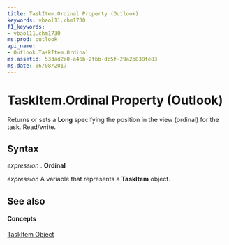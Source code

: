 ```yaml
---
title: TaskItem.Ordinal Property (Outlook)
keywords: vbaol11.chm1730
f1_keywords:
- vbaol11.chm1730
ms.prod: outlook
api_name:
- Outlook.TaskItem.Ordinal
ms.assetid: 533ad2a0-a46b-2fbb-dc5f-29a2b838fe83
ms.date: 06/08/2017
---
```



# TaskItem.Ordinal Property (Outlook)

Returns or sets a  **Long** specifying the position in the view (ordinal) for the task. Read/write.


## Syntax

 _expression_ . **Ordinal**

 _expression_ A variable that represents a **TaskItem** object.


## See also


#### Concepts


[TaskItem Object](taskitem-object-outlook.md)

